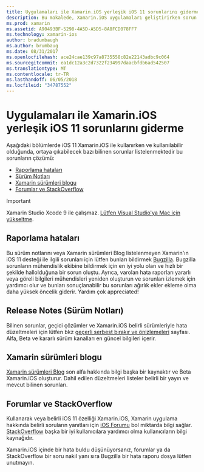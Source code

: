 ```yaml
---
title: Uygulamaları ile Xamarin.iOS yerleşik iOS 11 sorunlarını giderme
description: Bu makalede, Xamarin.iOS uygulamaları geliştirirken sorun giderme için kullanılan kaynaklar açıklanır. Hata raporlama, anlatılmaktadır sürüm notları, Xamarin sürümleri blog ve Destek Seçenekleri.
ms.prod: xamarin
ms.assetid: A90493BF-5298-4A5D-A5D5-8A8FCD078FF7
ms.technology: xamarin-ios
author: bradumbaugh
ms.author: brumbaug
ms.date: 08/31/2017
ms.openlocfilehash: ace24cae139c97a8735558c82e22143adbc9c064
ms.sourcegitcommit: ea1dc12a3c2d7322f234997daacbfdb6ad542507
ms.translationtype: MT
ms.contentlocale: tr-TR
ms.lasthandoff: 06/05/2018
ms.locfileid: "34787552"
---
```

# <a name="troubleshooting-ios-11-apps-built-with-xamarinios"></a>Uygulamaları ile Xamarin.iOS yerleşik iOS 11 sorunlarını giderme

Aşağıdaki bölümlerde iOS 11 Xamarin.iOS ile kullanırken ve kullanılabilir olduğunda, ortaya çıkabilecek bazı bilinen sorunlar listelenmektedir bu sorunların çözümü:

- [Raporlama hataları](#Reporting-Bugs)
- [Sürüm Notları](#Release-Notes)
- [Xamarin sürümleri blogu](#Xamarin-Releases-Blog)
- [Forumlar ve StackOverflow](#Forums-and-StackOverflow)

> [!IMPORTANT]
> Xamarin Studio Xcode 9 ile çalışmaz.
> [Lütfen Visual Studio'ya Mac için yükseltme](https://www.visualstudio.com/vs/).

<a name="Reporting-Bugs" />

## <a name="reporting-bugs"></a>Raporlama hataları

Bu sürüm notlarını veya Xamarin sürümleri Blog listelenmeyen Xamarin'ın iOS 11 desteği ile ilgili sorunları için lütfen bunları bildirmek [Bugzilla](https://bugzilla.xamarin.com/enter_bug.cgi?product=iOS). Bugzilla sorunların mühendislik ekibine bildirmek için en iyi yolu olan ve hızlı bir şekilde hallolduğuna bir sorun oluştu. Ayrıca, varolan hata raporları yararlı veya göreli bilgileri mühendisleri yeniden oluşturun ve sorunları izlemek için yardımcı olur ve bunları sonuçlanabilir bu sorunları ağırlık ekler ekleme olma daha yüksek öncelik giderir. Yardım çok appreciated!

<a name="Release-Notes" />

## <a name="release-notes"></a>Release Notes (Sürüm Notları)

Bilinen sorunlar, geçici çözümler ve Xamarin.iOS belirli sürümleriyle hata düzeltmeleri için lütfen bkz [geçerli serbest bırakır ve önizlemeleri](https://developer.xamarin.com/releases/current/) sayfası. Alfa, Beta ve kararlı sürüm kanalları en güncel bilgileri içerir.

<a name="Xamarin-Releases-Blog" />

## <a name="xamarin-releases-blog"></a>Xamarin sürümleri blogu

[Xamarin sürümleri Blog](https://releases.xamarin.com/) son alfa hakkında bilgi başka bir kaynaktır ve Beta Xamarin.iOS oluşturur. Dahil edilen düzeltmeleri listeler belirli bir yayın ve mevcut bilinen sorunları.

<a name="Forums-and-StackOverflow" />

## <a name="forums-and-stackoverflow"></a>Forumlar ve StackOverflow

Kullanarak veya belirli iOS 11 özelliği Xamarin.iOS, Xamarin uygulama hakkında belirli soruların yanıtları için [iOS Forumu](http://forums.xamarin.com/categories/ios) bol miktarda bilgi sağlar. [StackOverflow](http://stackoverflow.com/search?tab=newest&q=xamarin) başka bir iyi kullanıcılara yardımcı olma kullanıcıların bilgi kaynağıdır.

Xamarin.iOS içinde bir hata buldu düşünüyorsanız, forumlar ya da StackOverflow bir soru nakil yanı sıra Bugzilla bir hata raporu dosya lütfen unutmayın.
